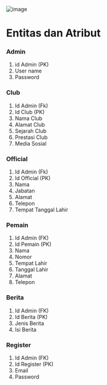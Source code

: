 ![image](https://user-images.githubusercontent.com/86096057/176484834-902efa42-5414-4a16-ac34-2ce4c2c319eb.png)

# Entitas dan Atribut
### Admin
1. id Admin (PK)
2. User name
3. Password

### Club
1. Id Admin (Fk)
2. Id Club (PK)
3. Nama Club
4. Alamat Club
5. Sejarah Club 
6. Prestasi Club
7. Media Sosial

### Official
1. Id Admin (Fk)
2. Id Official (PK)
3. Nama
4. Jabatan
5. Alamat
6. Telepon
7. Tempat Tanggal Lahir 

### Pemain
1. Id Admin (FK)
2. Id Pemain (PK)
3. Nama
4. Nomor
5. Tempat Lahir
6. Tanggal Lahir
7. Alamat
8. Telepon

### Berita
1. Id Admin (FK)
2. Id Berita (PK)
3. Jenis Berita
4. Isi Berita

### Register 
1. Id Admin (FK)
2. Id Register (PK)
3. Email
4. Password

